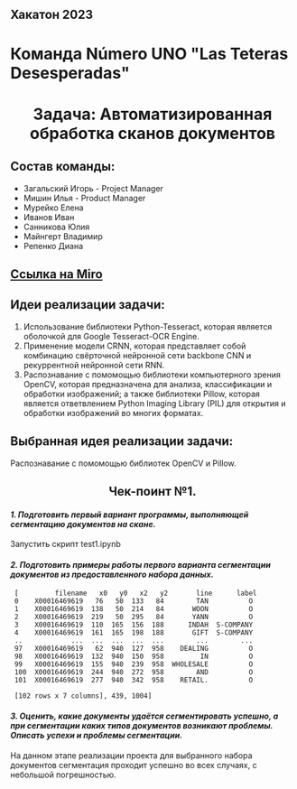 ## Хакатон 2023
# Команда Número UNO "Las Teteras Desesperadas"
<h1 align="center">Задача: Автоматизированная обработка сканов документов 

## Состав команды:
- Загальский Игорь - Project Manager
- Мишин Илья - Product Manager
- Мурейко Елена
- Иванов Иван
- Санникова Юлия
- Майнгерт Владимир
- Репенко Диана

## <a href="https://miro.com/app/board/uXjVP2DInDc=/?moveToWidget=3458764543238787224&cot=14" target="_blank">Ссылка на Miro</a> 
 
## Идеи реализации задачи:
1) Использование библиотеки Python-Tesseract, которая является оболочкой для Google Tesseract-OCR Engine. 
2) Применение модели CRNN, которая представляет собой комбинацию свёрточной нейронной сети backbone CNN и рекуррентной нейронной сети RNN. 
3) Распознавание с помомощью библиотеки компьютерного зрения OpenCV, которая предназначена для анализа, классификации и обработки изображений; а также библиотеки Pillow, которая является ответвлением Python Imaging Library (PIL) для открытия и обработки изображений во многих форматах. 
 
## Выбранная идея реализации задачи:
Распознавание с помомощью библиотек OpenCV и Pillow.
 
<h2 align="center">Чек-поинт №1.  

#### *1. Подготовить первый вариант программы, выполняющей сегментацию документов на скане.*
Запустить скрипт test1.ipynb 
#### *2. Подготовить примеры работы первого варианта сегментации документов из предоставленного набора данных.*
```
 [         filename   x0   y0   x2   y2       line      label
 0    X00016469619   76   50  133   84        TAN          O
 1    X00016469619  138   50  214   84       WOON          O
 2    X00016469619  219   50  295   84       YANN          O
 3    X00016469619  110  165  156  188      INDAH  S-COMPANY
 4    X00016469619  161  165  198  188       GIFT  S-COMPANY
 ..            ...  ...  ...  ...  ...        ...        ...
 97   X00016469619   62  940  127  958    DEALING          O
 98   X00016469619  132  940  150  958         IN          O
 99   X00016469619  155  940  239  958  WHOLESALE          O
 100  X00016469619  244  940  272  958        AND          O
 101  X00016469619  277  940  342  958    RETAIL.          O
 
 [102 rows x 7 columns], 439, 1004]
```
#### *3. Оценить, какие документы удаётся сегментировать успешно, а при сегментации каких типов документов возникают проблемы. Описать успехи и проблемы сегментации.*
На данном этапе реализации проекта для выбранного набора документов сегментация проходит успешно во всех случаях, с небольшой погрешностью.
